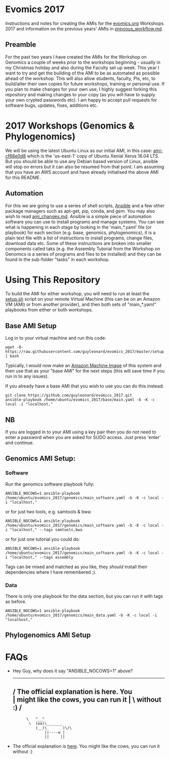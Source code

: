 # Evomics 2017
Instructions and notes for creating the AMIs for the [evomics.org](http://evomics.org) Workshops 2017 and information on the previous years' AMIs in [previous_workflow.md](https://github.com/guyleonard/evomics_2017/blob/master/previous_workflow.md).

## Preamble
For the past two years I have created the AMIs for the Workshop on Genomics a couple of weeks prior to the workshops beginning - usually in my Christmas holiday and also during the Faculty set up week. This year I want to try and get the building of the AMI to be as automated as possible ahead of the workshop. This will also allow students, faculty, PIs, etc, to build/alter their own copies for future workshops, training or personal use. If you plan to make changes for your own use, I highly suggest forking this repository and making changes to your copy (as you will have to supply your own crypted passwords etc). I am happy to accept pull requests for software bugs, updates, fixes, additions etc.

# 2017 Workshops (Genomics & Phylogenomics)

We will be using the latest Ubuntu Linux as our initial AMI, in this case: [ami-cf68e0d8](https://console.aws.amazon.com/ec2/home?region=us-east-1#LaunchInstanceWizard:ami=ami-cf68e0d8) which is the 'us-east-1'	copy of Ubuntu Xenial Xerus 16.04 LTS. But you should be able to use any Debian based version of Linux, ansible will stop on errors but it can also be resumed from that point. I am assuming that you have an AWS account and have already initialised the above AMI for this README.

## Automation

For this we are going to use a series of shell scripts, [Ansible]() and a few other package managers such as apt-get, pip, conda, and gem. You may also wish to read [ami_changes.md](https://github.com/guyleonard/evomics_2017/blob/master/ami_changes.md). Ansible is a simple piece of automation software you can use to install programs and manage systems. You can see what is happening in each stage by looking in the 'main\_\*.yaml' file (or playbook) for each section (e.g. base, genomics, phylogenomics), it is a plain text file with a list of instructions to install programs, change files, download data etc. Some of these instructions are broken into smaller components called taks (e.g. the Assembly Tutorial from the Workshop on Genomics is a series of programs and files to be installed) and they can be found in the sub-folder "tasks" in each workshop.

# Using This Repository
To build the AMI for either workshop, you will need to run at least the [setup.sh](https://github.com/guyleonard/evomics_2017/blob/master/base.sh) script on your remote Virtual Machine (this can be on an Amazon VM (AMI) or from another provider), and then both sets of "main\_\*.yaml" playbooks from either or both workshops.

## Base AMI Setup

Log in to your virtual machine and run this code:

    wget -O- https://raw.githubusercontent.com/guyleonard/evomics_2017/master/setup.sh | bash

Typically, I would now make an [Amazon Machine Image](https://docs.aws.amazon.com/AWSEC2/latest/UserGuide/creating-an-ami-ebs.html) of this system and then use that as your "base AMI" for the next steps (this will save time if you run in to any issues).

If you already have a base AMI that you wish to use you can do this instead:

    git clone https://github.com/guyleonard/evomics_2017.git
    ansible-playbook /home/ubuntu/evomics_2017/base/main.yaml -b -K -c local -i "localhost,"

## NB

If you are logged in to your AMI using a key pair then you do not need to enter a password when you are asked for SUDO access. Just press 'enter' and continue.

## Genomics AMI Setup:

### Software

Run the genomics software playbook fully:

    ANSIBLE_NOCOWS=1 ansible-playbook /home/ubuntu/evomics_2017/genomics/main_software.yaml -b -K -c local -i "localhost,"

or for just two tools, e.g. samtools & bwa:

    ANSIBLE_NOCOWS=1 ansible-playbook /home/ubuntu/evomics_2017/genomics/main_software.yaml -b -K -c local -i "localhost," --tags samtools,bwa
    
or for just one tutorial you could do:

    ANSIBLE_NOCOWS=1 ansible-playbook /home/ubuntu/evomics_2017/genomics/main_software.yaml -b -K -c local -i "localhost," --tags assembly

Tags can be mixed and matched as you like, they *should* install their dependencies where I have remembered ;).

### Data

There is only one playbook for the data section, but you can run it with tags as before.

    ANSIBLE_NOCOWS=1 ansible-playbook /home/ubuntu/evomics_2017/genomics/main_data.yaml -b -K -c local -i "localhost,"

## Phylogenomics AMI Setup


# FAQs

* Hey Guy, why does it say "ANSIBLE_NOCOWS=1" above?
     _______________________________________
    / The official explanation is here. You \
    | might like the cows, you can run it   |
    \ without :)                            /
     ---------------------------------------
            \   ^__^
             \  (oo)\_______
                (__)\       )\/\
                    ||----w |
                    ||     ||

 * The official explanation is [here](https://docs.ansible.com/ansible/faq.html#how-do-i-disable-cowsay). You might like the cows, you can run it without :)
